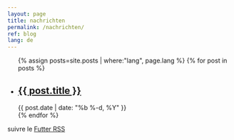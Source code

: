 ```yaml
---
layout: page
title: nachrichten
permalink: /nachrichten/
ref: blog
lang: de
---
```


<div class="page-content">
    <div class="wrapper">
         <main id="content" class="main-content" role="main">
              <div class="home">
                 <ul class="post-list">
                   {% assign posts=site.posts | where:"lang", page.lang %}
                      {% for post in posts %}
                        <li>
						  <h2><a class="post-link" href="{{ post.url | prepend: site.baseurl }}">{{ post.title }}</a></h2>
                          <span class="post-meta">{{ post.date | date: "%b %-d, %Y" }}</span>               
                       </li>
                     {% endfor %}
                </ul>
                <p class="rss-subscribe">suivre le <a href="{{ '/futter.xml' | prepend: site.baseurl }}">Futter RSS</a></p>
            </div>
        </main>
    </div>
 </div>
